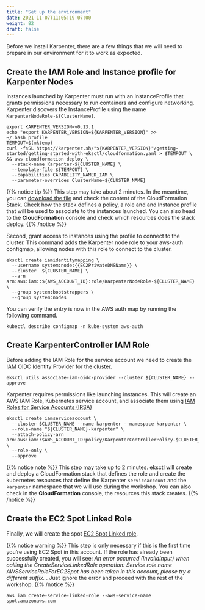 ```yaml
---
title: "Set up the environment"
date: 2021-11-07T11:05:19-07:00
weight: 82
draft: false
---
```


Before we install Karpenter, there are a few things that we will need to prepare in our environment for it to work as expected.

## Create the IAM Role and Instance profile for Karpenter Nodes 

Instances launched by Karpenter must run with an InstanceProfile that grants permissions necessary to run containers and configure networking. Karpenter discovers the InstanceProfile using the name `KarpenterNodeRole-${ClusterName}`.

```
export KARPENTER_VERSION=v0.13.1
echo "export KARPENTER_VERSION=${KARPENTER_VERSION}" >> ~/.bash_profile
TEMPOUT=$(mktemp)
curl -fsSL https://karpenter.sh/"${KARPENTER_VERSION}"/getting-started/getting-started-with-eksctl/cloudformation.yaml > $TEMPOUT \
&& aws cloudformation deploy \
  --stack-name Karpenter-${CLUSTER_NAME} \
  --template-file ${TEMPOUT} \
  --capabilities CAPABILITY_NAMED_IAM \
  --parameter-overrides ClusterName=${CLUSTER_NAME}
```

{{% notice tip %}}
This step may take about 2 minutes. In the meantime, you can [download the file](https://karpenter.sh/v0.13.1/getting-started/getting-started-with-eksctl/cloudformation.yaml) and check the content of the CloudFormation Stack. Check how the stack defines a policy, a role and and Instance profile that will be used to associate to the instances launched. You can also head to the **CloudFormation** console and check which resources does the stack deploy.
{{% /notice %}}

Second, grant access to instances using the profile to connect to the cluster. This command adds the Karpenter node role to your aws-auth configmap, allowing nodes with this role to connect to the cluster.

```
eksctl create iamidentitymapping \
  --username system:node:{{EC2PrivateDNSName}} \
  --cluster  ${CLUSTER_NAME} \
  --arn arn:aws:iam::${AWS_ACCOUNT_ID}:role/KarpenterNodeRole-${CLUSTER_NAME} \
  --group system:bootstrappers \
  --group system:nodes
```

You can verify the entry is now in the AWS auth map by running the following command. 

```
kubectl describe configmap -n kube-system aws-auth
```

## Create KarpenterController IAM Role

Before adding the IAM Role for the service account we need to create the IAM OIDC Identity Provider for the cluster. 

```
eksctl utils associate-iam-oidc-provider --cluster ${CLUSTER_NAME} --approve
```

Karpenter requires permissions like launching instances. This will create an AWS IAM Role, Kubernetes service account, and associate them using [IAM Roles for Service Accounts (IRSA)](https://docs.aws.amazon.com/emr/latest/EMR-on-EKS-DevelopmentGuide/setting-up-enable-IAM.html)

```
eksctl create iamserviceaccount \
  --cluster $CLUSTER_NAME --name karpenter --namespace karpenter \
  --role-name "${CLUSTER_NAME}-karpenter" \
  --attach-policy-arn arn:aws:iam::$AWS_ACCOUNT_ID:policy/KarpenterControllerPolicy-$CLUSTER_NAME \
  --role-only \
  --approve
```

{{% notice note %}}
This step may take up to 2 minutes. eksctl will create and deploy a CloudFormation stack that defines the role and create the kubernetes resources that define the Karpenter `serviceaccount` and the `karpenter` namespace that we will use during the workshop. You can also check in the **CloudFormation** console, the resources this stack creates.
{{% /notice %}}

## Create the EC2 Spot Linked Role

Finally, we will create the spot [EC2 Spot Linked role](https://docs.aws.amazon.com/AWSEC2/latest/UserGuide/spot-requests.html#service-linked-roles-spot-instance-requests).

{{% notice warning %}}
This step is only necessary if this is the first time you’re using EC2 Spot in this account. If the role has already been successfully created, you will see: *An error occurred (InvalidInput) when calling the CreateServiceLinkedRole operation: Service role name AWSServiceRoleForEC2Spot has been taken in this account, please try a different suffix.* . Just ignore the error and proceed with the rest of the workshop.
{{% /notice %}}

```
aws iam create-service-linked-role --aws-service-name spot.amazonaws.com
```
